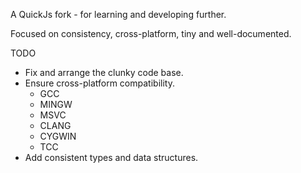 A QuickJs fork - for learning and developing further.

Focused on consistency, cross-platform, tiny and well-documented.

TODO
- Fix and arrange the clunky code base.
- Ensure cross-platform compatibility.
  - GCC
  - MINGW
  - MSVC
  - CLANG
  - CYGWIN
  - TCC
- Add consistent types and data structures.
